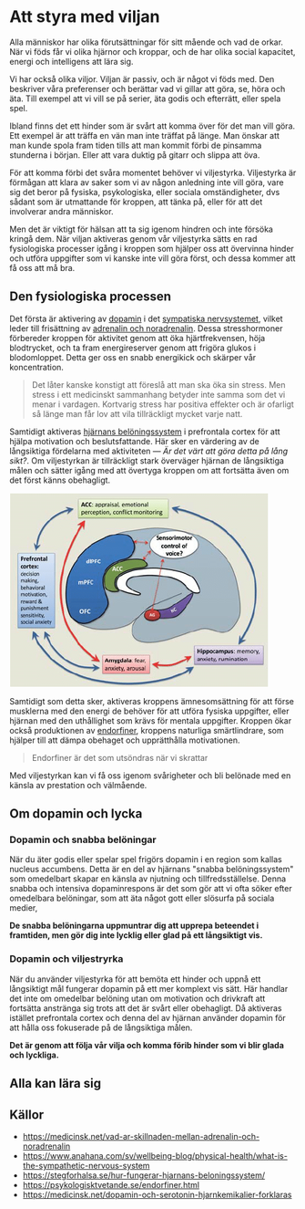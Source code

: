 # Att styra med viljan

Alla människor har olika förutsättningar för sitt mående och vad de orkar. När vi föds får vi olika hjärnor och kroppar, och de har olika social kapacitet, energi och intelligens att lära sig. 

Vi har också olika viljor. Viljan är passiv, och är något vi föds med. Den beskriver våra preferenser och berättar vad vi gillar att göra, se, höra och äta. Till exempel att vi vill se på serier, äta godis och efterrätt, eller spela spel.

Ibland finns det ett hinder som är svårt att komma över för det man vill göra. Ett exempel är att träffa en vän man inte träffat på länge. Man önskar att man kunde spola fram tiden tills att man kommit förbi de pinsamma stunderna i början. Eller att vara duktig på gitarr och slippa att öva.

För att komma förbi det svåra momentet behöver vi viljestyrka. Viljestyrka är förmågan att klara av saker som vi av någon anledning inte vill göra, vare sig det beror på fysiska, psykologiska, eller sociala omständigheter, dvs sådant som är utmattande för kroppen, att tänka på, eller för att det involverar andra människor.

Men det är viktigt för hälsan att ta sig igenom hindren och inte försöka kringå dem. När viljan aktiveras genom vår viljestyrka sätts en rad fysiologiska processer igång i kroppen som hjälper oss att övervinna hinder och utföra uppgifter som vi kanske inte vill göra först, och dessa kommer att få oss att må bra.

## Den fysiologiska processen

Det första är aktivering av [dopamin](https://medicinsk.net/dopamin-och-serotonin-hjarnkemikalier-forklaras) i det [sympatiska nervsystemet](https://www.anahana.com/sv/wellbeing-blog/physical-health/what-is-the-sympathetic-nervous-system), vilket leder till frisättning av [adrenalin och noradrenalin](https://medicinsk.net/vad-ar-skillnaden-mellan-adrenalin-och-noradrenalin). Dessa stresshormoner förbereder kroppen för aktivitet genom att öka hjärtfrekvensen, höja blodtrycket, och ta fram energireserver genom att frigöra glukos i blodomloppet. Detta ger oss en snabb energikick och skärper vår koncentration.

> Det låter kanske konstigt att föreslå att man ska öka sin stress. Men stress i ett medicinskt sammanhang betyder inte samma som det vi menar i vardagen. Kortvarig stress har positiva effekter och är ofarligt så länge man får lov att vila tillräckligt mycket varje natt.

Samtidigt aktiveras [hjärnans belöningssystem](https://stegforhalsa.se/hur-fungerar-hjarnans-beloningssystem/) i prefrontala cortex för att hjälpa motivation och beslutsfattande. Här sker en värdering av de långsiktiga fördelarna med aktiviteten — _Är det värt att göra detta på lång sikt?_. Om viljestyrkan är tillräckligt stark överväger hjärnan de långsiktiga målen och sätter igång med att övertyga kroppen om att fortsätta även om det först känns obehagligt.

![/img/brain-map.png](/img/brain-map.png)

Samtidigt som detta sker, aktiveras kroppens ämnesomsättning för att förse musklerna med den energi de behöver för att utföra fysiska uppgifter, eller hjärnan med den uthållighet som krävs för mentala uppgifter. Kroppen ökar också produktionen av [endorfiner](https://psykologisktvetande.se/endorfiner.html), kroppens naturliga smärtlindrare, som hjälper till att dämpa obehaget och upprätthålla motivationen.

> Endorfiner är det som utsöndras när vi skrattar

Med viljestyrkan kan vi få oss igenom svårigheter och bli belönade med en känsla av prestation och välmående.

## Om dopamin och lycka

### Dopamin och snabba belöningar

När du äter godis eller spelar spel frigörs dopamin i en region som kallas nucleus accumbens. Detta är en del av hjärnans "snabba belöningssystem" som omedelbart skapar en känsla av njutning och tillfredsställelse. Denna snabba och intensiva dopaminrespons är det som gör att vi ofta söker efter omedelbara belöningar, som att äta något gott eller slösurfa på sociala medier, 

**De snabba belöningarna uppmuntrar dig att upprepa beteendet i framtiden, men gör dig inte lycklig eller glad på ett långsiktigt vis.**

### Dopamin och viljestryrka

När du använder viljestyrka för att bemöta ett hinder och uppnå ett långsiktigt mål fungerar dopamin på ett mer komplext vis sätt. Här handlar det inte om omedelbar belöning utan om motivation och drivkraft att fortsätta anstränga sig trots att det är svårt eller obehagligt. Då aktiveras istället prefrontala cortex och denna del av hjärnan använder dopamin för att hålla oss fokuserade på de långsiktiga målen. 

**Det är genom att följa vår vilja och komma förib hinder som vi blir glada och lyckliga.**

## Alla kan lära sig


## Källor

- https://medicinsk.net/vad-ar-skillnaden-mellan-adrenalin-och-noradrenalin
- https://www.anahana.com/sv/wellbeing-blog/physical-health/what-is-the-sympathetic-nervous-system
- https://stegforhalsa.se/hur-fungerar-hjarnans-beloningssystem/
- https://psykologisktvetande.se/endorfiner.html
- https://medicinsk.net/dopamin-och-serotonin-hjarnkemikalier-forklaras
